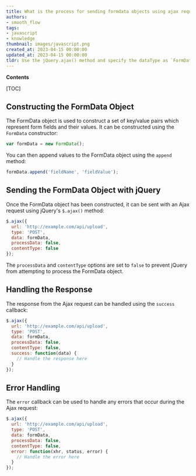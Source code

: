 ```yaml
---
title: What is the process for sending formdata objects using ajax requests with jquery?
authors:
- smooth_flow
tags:
- javascript
- knowledge
thumbnail: images/javascript.png
created_at: 2023-04-15 00:00:00
updated_at: 2023-04-15 00:00:00
tldr: Use the jQuery.ajax() method and specify the dataType as `FormData`.
---
```


**Contents**

[TOC]

## Constructing the FormData Object

The FormData object is used to construct a set of key/value pairs which represent form fields and their values. It can be constructed using the `FormData` constructor:

```javascript
var formData = new FormData();
```

You can then append values to the FormData object using the `append` method:

```javascript
formData.append('fieldName', 'fieldValue');
```

## Sending the FormData Object with jQuery

Once the FormData object has been constructed, it can be sent with an Ajax request using jQuery's `$.ajax()` method:

```javascript
$.ajax({
  url: 'http://example.com/api/upload',
  type: 'POST',
  data: formData,
  processData: false,
  contentType: false
});
```

The `processData` and `contentType` options are set to `false` to prevent jQuery from attempting to process the FormData object.

## Handling the Response

The response from the Ajax request can be handled using the `success` callback:

```javascript
$.ajax({
  url: 'http://example.com/api/upload',
  type: 'POST',
  data: formData,
  processData: false,
  contentType: false,
  success: function(data) {
    // Handle the response here
  }
});
```

## Error Handling

The `error` callback can be used to handle any errors that occur during the Ajax request:

```javascript
$.ajax({
  url: 'http://example.com/api/upload',
  type: 'POST',
  data: formData,
  processData: false,
  contentType: false,
  error: function(xhr, status, error) {
    // Handle the error here
  }
});
```

